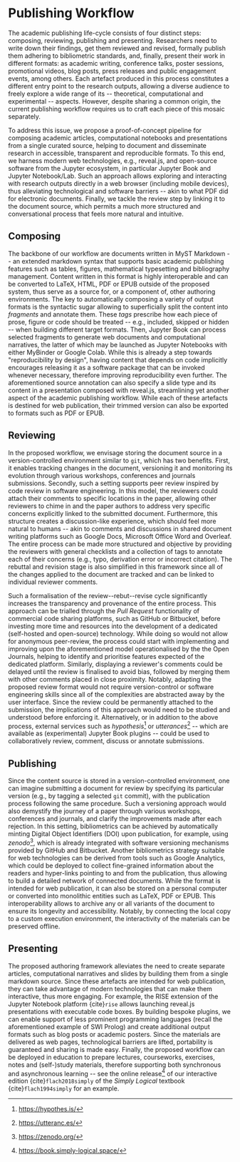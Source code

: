 # Publishing Workflow #

The academic publishing life-cycle consists of four distinct steps:
composing, reviewing, publishing and presenting. Researchers need to
write down their findings, get them reviewed and revised, formally
publish them adhering to bibliometric standards, and, finally, present
their work in different formats: as academic writing, conference talks,
poster sessions, promotional videos, blog posts, press releases and
public engagement events, among others. Each artefact produced in this
process constitutes a different entry point to the research outputs,
allowing a diverse audience to freely explore a wide range of its --
theoretical, computational and experimental -- aspects. However, despite
sharing a common origin, the current publishing workflow requires us to
craft each piece of this mosaic separately.

To address this issue, we propose a proof-of-concept pipeline for
composing academic articles, computational notebooks and presentations
from a single curated source, helping to document and disseminate
research in accessible, transparent and reproducible formats. To this
end, we harness modern web technologies, e.g., reveal.js, and
open-source software from the Jupyter ecosystem, in particular Jupyter
Book and Jupyter Notebook/Lab. Such an approach allows exploring and
interacting with research outputs directly in a web browser (including
mobile devices), thus alleviating technological and software barriers --
akin to what PDF did for electronic documents. Finally, we tackle the
review step by linking it to the document source, which permits a much
more structured and conversational process that feels more natural and
intuitive.

## Composing ##

The backbone of our workflow are documents written in MyST Markdown --
an extended markdown syntax that supports basic academic publishing
features such as tables, figures, mathematical typesetting and
bibliography management. Content written in this format is highly
interoperable and can be converted to LaTeX, HTML, PDF or EPUB outside
of the proposed system, thus serve as a source for, or a component of,
other authoring environments. The key to automatically composing a
variety of output formats is the syntactic sugar allowing to
superficially split the content into *fragments* and annotate them.
These *tags* prescribe how each piece of prose, figure or code should be
treated -- e.g., included, skipped or hidden -- when building different
target formats. Then, Jupyter Book can process selected fragments to
generate web documents and computational narratives, the latter of which
may be launched as Jupyter Notebooks with either MyBinder or Google
Colab. While this is already a step towards "reproducibility by design",
having content that depends on code implicitly encourages releasing it
as a software package that can be invoked whenever necessary, therefore
improving reproducibility even further. The aforementioned source
annotation can also specify a slide type and its content in a
presentation composed with reveal.js, streamlining yet another aspect of
the academic publishing workflow. While each of these artefacts is
destined for web publication, their trimmed version can also be exported
to formats such as PDF or EPUB.

## Reviewing ##

In the proposed workflow, we envisage storing the document source in a
version-controlled environment similar to `git`, which has two benefits.
First, it enables tracking changes in the document, versioning it and
monitoring its evolution through various workshops, conferences and
journals submissions. Secondly, such a setting supports peer review
inspired by code review in software engineering. In this model, the
reviewers could attach their comments to specific locations in the
paper, allowing other reviewers to chime in and the paper authors to
address very specific concerns explicitly linked to the submitted
document. Furthermore, this structure creates a discussion-like
experience, which should feel more natural to humans -- akin to comments
and discussions in shared document writing platforms such as Google
Docs, Microsoft Office Word and Overleaf. The entire process can be made
more structured and objective by providing the reviewers with general
checklists and a collection of tags to annotate each of their concerns
(e.g., typo, derivation error or incorrect citation). The rebuttal and
revision stage is also simplified in this framework since all of the
changes applied to the document are tracked and can be linked to
individual reviewer comments.

Such a formalisation of the review--rebut--revise cycle significantly
increases the transparency and provenance of the entire process. This
approach can be trialled through the *Pull Request* functionality of
commercial code sharing platforms, such as GitHub or Bitbucket, before
investing more time and resources into the development of a dedicated
(self-hosted and open-source) technology. While doing so would not allow
for anonymous peer-review, the process could start with implementing and
improving upon the aforementioned model operationalised by the the Open
Journals, helping to identify and prioritise features expected of the
dedicated platform. Similarly, displaying a reviewer's comments could be
delayed until the review is finalised to avoid bias, followed by merging
them with other comments placed in close proximity. Notably, adapting
the proposed review format would not require version-control or software
engineering skills since all of the complexities are abstracted away by
the user interface. Since the review could be permanently attached to
the submission, the implications of this approach would need to be
studied and understood before enforcing it. Alternatively, or in
addition to the above process, external services such as
*hypothesis*[^_8] or *utterances*[^_9] -- which are available as
(experimental) Jupyter Book plugins -- could be used to collaboratively
review, comment, discuss or annotate submissions.

## Publishing ##

Since the content source is stored in a version-controlled environment,
one can imagine submitting a document for review by specifying its
particular version (e.g., by tagging a selected `git` commit), with the
publication process following the same procedure. Such a versioning
approach would also demystify the journey of a paper through various
workshops, conferences and journals, and clarify the improvements made
after each rejection. In this setting, bibliometrics can be achieved by
automatically minting Digital Object Identifiers (DOI) upon publication,
for example, using *zenodo*[^_10], which is already integrated with
software versioning mechanisms provided by GitHub and Bitbucket. Another
bibliometrics strategy suitable for web technologies can be derived from
tools such as Google Analytics, which could be deployed to collect
fine-grained information about the readers and hyper-links pointing to
and from the publication, thus allowing to build a detailed network of
connected documents. While the format is intended for web publication,
it can also be stored on a personal computer or converted into
monolithic entities such as LaTeX, PDF or EPUB. This interoperability
allows to archive any or all variants of the document to ensure its
longevity and accessibility. Notably, by connecting the local copy to a
custom execution environment, the interactivity of the materials can be
preserved offline.

## Presenting ##

The proposed authoring framework alleviates the need to create separate
articles, computational narratives and slides by building them from a
single markdown source. Since these artefacts are intended for web
publication, they can take advantage of modern technologies that can
make them interactive, thus more engaging. For example, the RISE
extension of the Jupyter Notebook platform {cite}`rise` allows launching
reveal.js presentations with executable code boxes. By building bespoke
plugins, we can enable support of less prominent programming languages
(recall the aforementioned example of SWI Prolog) and create additional
output formats such as blog posts or academic posters. Since the
materials are delivered as web pages, technological barriers are lifted,
portability is guaranteed and sharing is made easy. Finally, the
proposed workflow can be deployed in education to prepare lectures,
courseworks, exercises, notes and (self-)study materials, therefore
supporting both synchronous and asynchronous learning -- see the online
release[^_11] of our interactive edition {cite}`flach2018simply` of the
*Simply Logical* textbook {cite}`flach1994simply` for an example.

[^_8]: <https://hypothes.is/>
[^_9]: <https://utteranc.es/>
[^_10]: <https://zenodo.org/>
[^_11]: <https://book.simply-logical.space/>
